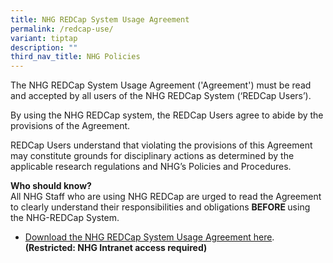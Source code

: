 ```yaml
---
title: NHG REDCap System Usage Agreement
permalink: /redcap-use/
variant: tiptap
description: ""
third_nav_title: NHG Policies
---
```

<p>The NHG REDCap System Usage Agreement ('Agreement') must be read and accepted
by all users of the NHG REDCap System (‘REDCap Users’).</p>
<p>By using the NHG REDCap system, the REDCap Users agree to abide by the
provisions of the Agreement.&nbsp;&nbsp;&nbsp; &nbsp;&nbsp;&nbsp;</p>
<p>REDCap Users understand that violating the provisions of this Agreement
may constitute grounds for disciplinary actions as determined by the applicable
research regulations and NHG’s Policies and Procedures.</p>
<p></p>
<p><strong>Who should know?</strong>
<br>All NHG Staff who are using NHG REDCap are urged to read the Agreement
to clearly understand their responsibilities and obligations <strong>BEFORE </strong>using
the NHG-REDCap System.</p>
<p></p>
<ul data-tight="true" class="tight">
<li>
<p><a href="https://mynhg.nhg.com.sg/Div/GRDO/Shared%20Library/NHG%20REDCap/REDCap%20Policies/1302-001%20NHG%20REDCap%20System%20Usage%20Agreement%20v2.pdf" rel="noopener noreferrer nofollow" target="_blank">Download the NHG REDCap System Usage Agreement here</a>.
<br><strong>(Restricted: NHG Intranet access required)</strong>
</p>
</li>
</ul>
<p></p>